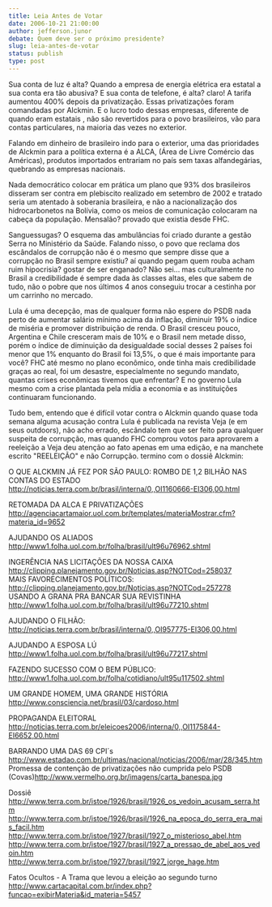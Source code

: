 ```yaml
---
title: Leia Antes de Votar
date: 2006-10-21 21:00:00
author: jefferson.junor
debate: Quem deve ser o próximo presidente?
slug: leia-antes-de-votar
status: publish 
type: post
---
```


Sua conta de luz é alta? Quando a empresa de energia elétrica era estatal a sua conta era tão abusiva? E sua conta de telefone, é alta? claro! A tarifa aumentou 400% depois da privatização. Essas privatizações foram comandadas por Alckmin. E o lucro todo dessas empresas, diferente de quando eram estatais , não são revertidos para o povo brasileiros, vão para contas particulares, na maioria das vezes no exterior.   
  
Falando em dinheiro de brasileiro indo para o exterior, uma das prioridades de Alckmin para a política externa é a ALCA, (Área de Livre Comércio das Américas), produtos importados entrariam no país sem taxas alfandegárias, quebrando as empresas nacionais.   
  
Nada democrático colocar em prática um plano que 93% dos brasileiros disseram ser contra em plebiscito realizado em setembro de 2002 e tratado seria um atentado à soberania brasileira, e não a nacionalização dos hidrocarbonetos na Bolívia, como os meios de comunicação colocaram na cabeça da população. Mensalão? provado que existia desde FHC.   
  
Sanguessugas? O esquema das ambulâncias foi criado durante a gestão Serra no Ministério da Saúde. Falando nisso, o povo que reclama dos escândalos de corrupção não é o mesmo que sempre disse que a corrupção no Brasil sempre existiu? aí quando pegam quem rouba acham ruim hipocrisia? gostar de ser enganado? Não sei... mas culturalmente no Brasil a credibilidade é sempre dada às classes altas, eles que sabem de tudo, não o pobre que nos últimos 4 anos conseguiu trocar a cestinha por um carrinho no mercado.   
  
Lula é uma decepção, mas de qualquer forma não espere do PSDB nada perto de aumentar salário mínimo acima da inflação, diminuir 19% o índice de miséria e promover distribuição de renda. O Brasil cresceu pouco, Argentina e Chile cresceram mais de 10% e o Brasil nem metade disso, porém o índice de diminuição da desigualdade social desses 2 países foi menor que 1% enquanto do Brasil foi 13,5%, o que é mais importante para você? FHC até mesmo no plano econômico, onde tinha mais credibilidade graças ao real, foi um desastre, especialmente no segundo mandato, quantas crises econômicas tivemos que enfrentar? E no governo Lula mesmo com a crise plantada pela mídia a economia e as instituições continuaram funcionando.   
  
Tudo bem, entendo que é difícil votar contra o Alckmin quando quase toda semana alguma acusação contra Lula é publicada na revista Veja (e em seus outdoors), não acho errado, escândalo tem que ser feito para qualquer suspeita de corrupção, mas quando FHC comprou votos para aprovarem a reeleição a Veja deu atenção ao fato apenas em uma edição, e na manchete escrito "REELEIÇÃO" e não Corrupção. termino com o dossiê Alckmin:   
  
O QUE ALCKMIN JÁ FEZ POR SÃO PAULO: ROMBO DE 1,2 BILHÃO NAS CONTAS DO ESTADO <http://noticias.terra.com.br/brasil/interna/0,,OI1160666-EI306,00.html>   
  
RETOMADA DA ALCA E PRIVATIZAÇÕES <http://agenciacartamaior.uol.com.br/templates/materiaMostrar.cfm?materia_id=9652>   
  
AJUDANDO OS ALIADOS <http://www1.folha.uol.com.br/folha/brasil/ult96u76962.shtml>   
  
INGERÊNCIA NAS LICITAÇÕES DA NOSSA CAIXA <http://clipping.planejamento.gov.br/Noticias.asp?NOTCod=258037>   
MAIS FAVORECIMENTOS POLÍTICOS: <http://clipping.planejamento.gov.br/Noticias.asp?NOTCod=257278>   
USANDO A GRANA PRA BANCAR SUA REVISTINHA <http://www1.folha.uol.com.br/folha/brasil/ult96u77210.shtml>   
  
AJUDANDO O FILHÃO: <http://noticias.terra.com.br/brasil/interna/0,,OI957775-EI306,00.html>   
  
AJUDANDO A ESPOSA LÚ <http://www1.folha.uol.com.br/folha/brasil/ult96u77217.shtml>   
  
FAZENDO SUCESSO COM O BEM PÚBLICO: <http://www1.folha.uol.com.br/folha/cotidiano/ult95u117502.shtml>   
  
UM GRANDE HOMEM, UMA GRANDE HISTÓRIA <http://www.consciencia.net/brasil/03/cardoso.html>   
  
PROPAGANDA ELEITORAL <http://noticias.terra.com.br/eleicoes2006/interna/0,,OI1175844-EI6652,00.html>  
  
 BARRANDO UMA DAS 69 CPI´s <http://www.estadao.com.br/ultimas/nacional/noticias/2006/mar/28/345.htm>   
Promessa de contenção de privatizações não cumprida pelo PSDB (Covas)<http://www.vermelho.org.br/imagens/carta_banespa.jpg>  
  
Dossiê <http://www.terra.com.br/istoe/1926/brasil/1926_os_vedoin_acusam_serra.htm> <http://www.terra.com.br/istoe/1926/brasil/1926_na_epoca_do_serra_era_mais_facil.htm> <http://www.terra.com.br/istoe/1927/brasil/1927_o_misterioso_abel.htm>  
<http://www.terra.com.br/istoe/1927/brasil/1927_a_pressao_de_abel_aos_vedoin.htm>  
<http://www.terra.com.br/istoe/1927/brasil/1927_jorge_hage.htm>  
  
Fatos Ocultos - A Trama que levou a eleição ao segundo turno  
<http://www.cartacapital.com.br/index.php?funcao=exibirMateria&id_materia=5457> 


